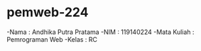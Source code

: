 # pemweb-224
-Nama : Andhika Putra Pratama
-NIM : 119140224
-Mata Kuliah : Pemrograman Web
-Kelas : RC
